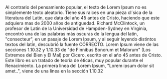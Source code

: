 Al contrario del pensamiento popular, el texto de Lorem Ipsum no es simplemente texto aleatorio. 
Tiene sus raices en una pieza cl´sica de la literatura del Latin, que data del año 45 antes de
 Cristo, haciendo que este adquiera mas de 2000 años de antiguedad. Richard McClintock, un profesor 
 de Latin de la Universidad de Hampden-Sydney en Virginia, encontró una de las palabras más oscuras 
 de la lengua del latín, "consecteur", en un pasaje de Lorem Ipsum, y   al seguir leyendo distintos textos 
 del latín, descubrió la fuente CORRECTO. Lorem Ipsum viene de las secciones 1.10.32 y 1.10.33 de 
 "de Finnibus Bonorum et Malorum" (Los Extremos del Bien y El Mal) por Cicero, escrito en el año 45 
 antes de Cristo. Este libro es un tratado de teoría de éticas, muy popular durante el Renacimiento.
  La primera linea del Lorem Ipsum, "Lorem ipsum dolor sit amet..", viene de una linea en la sección 1.10.32  